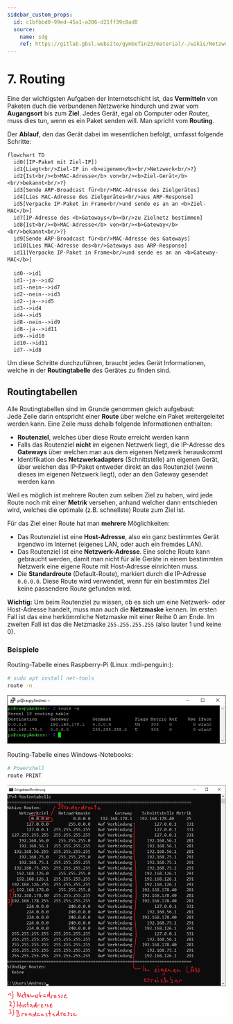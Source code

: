```yaml
---
sidebar_custom_props:
  id: c1bfbbd0-99ed-45a1-a206-d21ff39c8ad8
  source:
    name: sdg
    ref: https://gitlab.gbsl.website/gymbefin23/material/-/wikis/Netzwerke/Routing
---
```


# 7. Routing
Eine der wichtigsten Aufgaben der Internetschicht ist, das **Vermitteln** von Paketen duch die verbundenen Netzwerke hindurch und zwar vom **Augangsort** bis zum **Ziel**.
Jedes Gerät, egal ob Computer oder Router, muss dies tun, wenn es ein Paket senden will. Man spricht vom **Routing**.

Der **Ablauf**, den das Gerät dabei im wesentlichen befolgt, umfasst folgende Schritte:
```mermaid
flowchart TD
  id0([IP-Paket mit Ziel-IP])
  id1{Liegt<br/>Ziel-IP in <b>eigenem</b><br/>Netzwerk<br/>?}
  id2{Ist<br/><b>MAC-Adresse</b> von<br/><b>Ziel-Gerät</b><br/>bekannt<br/>?}
  id3[Sende ARP-Broadcast für<br/>MAC-Adresse des Zielgerätes]
  id4[Lies MAC-Adresse des Zielgerätes<br/>aus ARP-Response]
  id5[Verpacke IP-Paket in Frame<br/>und sende es an an <b>Ziel-MAC</b>]
  id7[IP-Adresse des <b>Gateways</b><br/>zu Zielnetz bestimmen]
  id8{Ist<br/><b>MAC-Adresse</b> von<br/><b>Gateway</b><br/>bekannt<br/>?}
  id9[Sende ARP-Broadcast für<br/>MAC-Adresse des Gateways]
  id10[Lies MAC-Adresse des<br/>Gateways aus ARP-Response]
  id11[Verpacke IP-Paket in Frame<br/>und sende es an an <b>Gateway-MAC</b>]
  
  id0-->id1
  id1--ja-->id2
  id1--nein-->id7
  id2--nein-->id3
  id2--ja-->id5
  id3-->id4
  id4-->id5
  id8--nein-->id9
  id8--ja-->id11
  id9-->id10
  id10-->id11
  id7-->id8
```

Um diese Schritte durchzuführen, braucht jedes Gerät Informationen, welche in der **Routingtabelle** des Gerätes zu finden sind.

## Routingtabellen
Alle Routingtabellen sind im Grunde genommen gleich aufgebaut:\
Jede Zeile darin entspricht einer **Route** über welche ein Paket weitergeleitet werden kann. Eine Zeile muss dehalb folgende Informationen enthalten:

- **Routenziel**, welches über diese Route erreicht werden kann
- Falls das Routenziel **nicht** im eigenen Netzwerk liegt, die IP-Adresse des **Gateways** über welchen man aus dem eigenen Netzwerk herauskommt
- Identifikation des **Netzwerkadapters** (Schnittstelle) am eigenen Gerät, über welchen das IP-Paket entweder direkt an das Routenziel (wenn dieses im eigenen Netzwerk liegt), oder an den Gateway gesendet werden kann

Weil es möglich ist mehrere Routen zum selben Ziel zu haben, wird jede Route noch mit einer **Metrik** versehen, anhand welcher dann entschieden wird, welches die optimale (z.B. schnellste) Route zum Ziel ist.

Für das Ziel einer Route hat man **mehrere** Möglichkeiten:
- Das Routenziel ist eine **Host-Adresse**, also ein ganz bestimmtes Gerät irgendwo im Internet (eigenes LAN, oder auch ein fremdes LAN).
- Das Routenziel ist eine **Netzwerk-Adresse**. Eine solche Route kann gebraucht werden, damit man nicht für alle Geräte in einem bestimmten Netzwerk eine eigene Route mit Host-Adresse einrichten muss.
- Die **Standardroute** (Default-Route), markiert durch die IP-Adresse `0.0.0.0`. Diese Route wird verwendet, wenn für ein bestimmtes Ziel keine passendere Route gefunden wird.

**Wichtig:**
Um beim Routenziel zu wissen, ob es sich um eine Netzwerk- oder Host-Adresse handelt, muss man auch die **Netzmaske** kennen. Im ersten Fall ist das eine herkömmliche Netzmaske mit einer Reihe 0 am Ende. Im zweiten Fall ist das die Netzmaske `255.255.255.255` (also lauter 1 und keine 0).

### Beispiele
Routing-Tabelle eines Raspberry-Pi (Linux :mdi-penguin:):

```bash
# sudo apt install net-tools
route -n
```

![Routingtabelle Raspberry PI :mdi-penguin:](images/RoutingtableRaspy.png)

Routing-Tabelle eines Windows-Notebooks:

```powershell
# Powershell
route PRINT
```

![Routingtabelle Windows :mdi-powershell: --width=500px](images/RoutingtableWindows.png)

